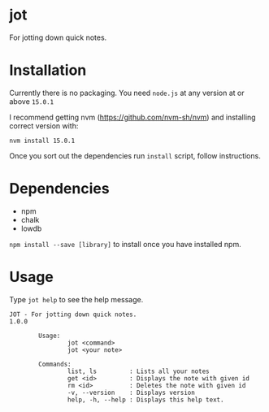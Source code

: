 # jot

For jotting down quick notes.

# Installation

Currently there is no packaging. You need `node.js` at any version at or above `15.0.1`

I recommend getting nvm (https://github.com/nvm-sh/nvm) and installing correct version with:

`nvm install 15.0.1`

Once you sort out the dependencies run `install` script, follow instructions.

# Dependencies

- npm
- chalk
- lowdb

`npm install --save [library]` to install once you have installed npm.

# Usage

Type `jot help` to see the help message.

```
JOT - For jotting down quick notes.
1.0.0

        Usage:
                jot <command>
                jot <your note>

        Commands:
                list, ls         : Lists all your notes
                get <id>         : Displays the note with given id
                rm <id>          : Deletes the note with given id
                -v, --version    : Displays version
                help, -h, --help : Displays this help text.
```

